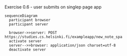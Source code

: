 Exercise 0.6 - user submits on singlep page app

```mermaid
sequenceDiagram
  participant browser
  participant server
  
  browser->>server: POST  https://studies.cs.helsinki.fi/exampleapp/new_note_spa
  activate server
  server-->>browser: application/json charset=utf-8
  deactivate server
```
